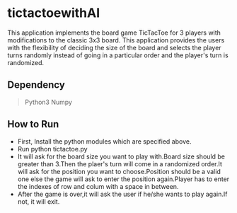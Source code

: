 # tictactoewithAI

This application implements the board game TicTacToe for 3 players with modifications to the classic 3x3 board.
This application provides the users with the flexibility of deciding the size of the board and selects the player turns randomly instead of going in a particular order and the player's turn is randomized.

## Dependency
> Python3
> Numpy


## How to Run

- First, Install the python modules which are specified above.
- Run python tictactoe.py
- It will ask for the board size you want to play with.Board size should be greater than 3.Then the plaer's turn will come in a randomized order.It will ask for the position you want to choose.Position should be a valid one else the game will ask to enter the position again.Player has to enter the indexes of row and colum with a space in between.
- After the game is over,it will ask the user if he/she wants to play again.If not, it will exit.
